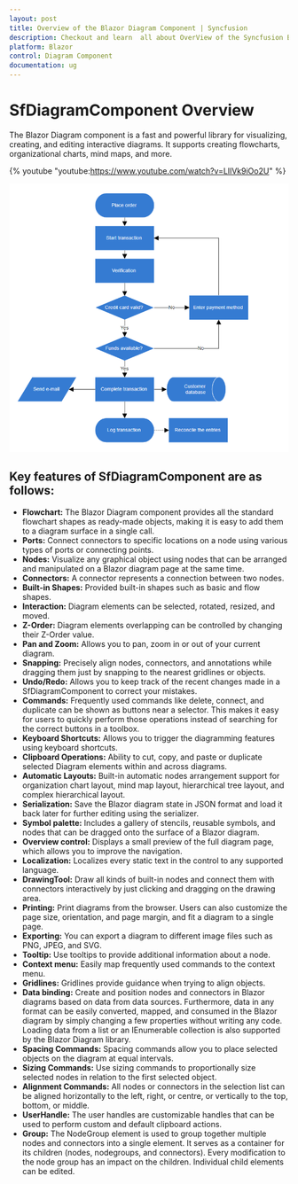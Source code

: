 ```yaml
---
layout: post
title: Overview of the Blazor Diagram Component | Syncfusion
description: Checkout and learn  all about OverView of the Syncfusion Blazor Diagram component and much more.
platform: Blazor
control: Diagram Component
documentation: ug
---
```


# SfDiagramComponent Overview
 The Blazor Diagram component is a fast and powerful library for visualizing, creating, and editing interactive diagrams. It supports creating flowcharts, organizational charts, mind maps, and more.

 {% youtube "youtube:https://www.youtube.com/watch?v=LIlVk9iOo2U" %}

 ![SfDiagramComponent Overview](images/flowchart.png)

## Key features of SfDiagramComponent are as follows:

* **Flowchart:** The Blazor Diagram component provides all the standard flowchart shapes as ready-made objects, making it is easy to add them to a diagram surface in a single call.
* **Ports:** Connect connectors to specific locations on a node using various types of ports or connecting points.
* **Nodes:** Visualize any graphical object using nodes that can be arranged and manipulated on a Blazor diagram page at the same time.
* **Connectors:** A connector represents a connection between two nodes.
* **Built-in Shapes:** Provided built-in shapes such as basic and flow shapes.
* **Interaction:** Diagram elements can be selected, rotated, resized, and moved.
* **Z-Order:** Diagram elements overlapping can be controlled by changing their Z-Order value.
* **Pan and Zoom:** Allows you to pan, zoom in or out of your current diagram.
* **Snapping:** Precisely align nodes, connectors, and annotations while dragging them just by snapping to the nearest gridlines or objects.
* **Undo/Redo:** Allows you to keep track of the recent changes made in a SfDiagramComponent to correct your mistakes.
* **Commands:** Frequently used commands like delete, connect, and duplicate can be shown as buttons near a selector. This makes it easy for users to quickly perform those operations instead of searching for the correct buttons in a toolbox.
* **Keyboard Shortcuts:** Allows you to trigger the diagramming features using keyboard shortcuts.
* **Clipboard Operations:** Ability to cut, copy, and paste or duplicate selected Diagram elements within and across diagrams.
* **Automatic Layouts:** Built-in automatic nodes arrangement support for organization chart layout, mind map layout, hierarchical tree layout, and complex hierarchical layout.
* **Serialization:** Save the Blazor diagram state in JSON format and load it back later for further editing using the serializer.
* **Symbol palette:** Includes a gallery of stencils, reusable symbols, and nodes that can be dragged onto the surface of a Blazor diagram.
* **Overview control:** Displays a small preview of the full diagram page, which allows you to improve the navigation.
* **Localization:** Localizes every static text in the control to any supported language.
* **DrawingTool:** Draw all kinds of built-in nodes and connect them with connectors interactively by just clicking and dragging on the drawing area.
* **Printing:** Print diagrams from the browser. Users can also customize the page size, orientation, and page margin, and fit a diagram to a single page.
* **Exporting:** You can export a diagram to different image files such as PNG, JPEG, and SVG.
* **Tooltip:** Use tooltips to provide additional information about a node.
* **Context menu:** Easily map frequently used commands to the context menu.
* **Gridlines:** Gridlines provide guidance when trying to align objects.
* **Data binding:** Create and position nodes and connectors in Blazor diagrams based on data from data sources. Furthermore, data in any format can be easily converted, mapped, and consumed in the Blazor diagram by simply changing a few properties without writing any code. Loading data from a list or an IEnumerable collection is also supported by the Blazor Diagram library.
* **Spacing Commands:** Spacing commands allow you to place selected objects on the diagram at equal intervals.
* **Sizing Commands:** Use sizing commands to proportionally size selected nodes in relation to the first selected object.
* **Alignment Commands:** All nodes or connectors in the selection list can be aligned horizontally to the left, right, or centre, or vertically to the top, bottom, or middle.
* **UserHandle:** The user handles are customizable handles that can be used to perform custom and default clipboard actions.
* **Group:** The NodeGroup element is used to group together multiple nodes and connectors into a single element. It serves as a container for its children (nodes, nodegroups, and connectors). Every modification to the node group has an impact on the children. Individual child elements can be edited.